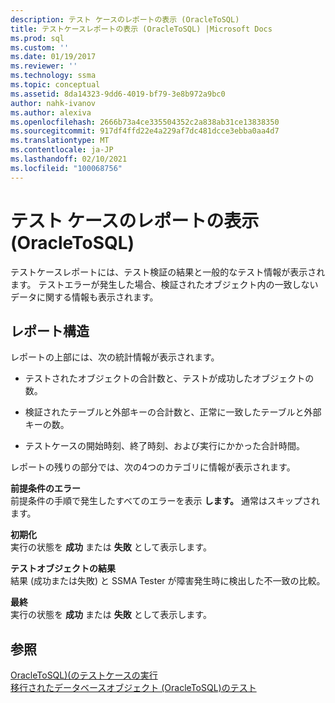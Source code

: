 ```yaml
---
description: テスト ケースのレポートの表示 (OracleToSQL)
title: テストケースレポートの表示 (OracleToSQL) |Microsoft Docs
ms.prod: sql
ms.custom: ''
ms.date: 01/19/2017
ms.reviewer: ''
ms.technology: ssma
ms.topic: conceptual
ms.assetid: 8da14323-9dd6-4019-bf79-3e8b972a9bc0
author: nahk-ivanov
ms.author: alexiva
ms.openlocfilehash: 2666b73a4ce335504352c2a838ab31ce13838350
ms.sourcegitcommit: 917df4ffd22e4a229af7dc481dcce3ebba0aa4d7
ms.translationtype: MT
ms.contentlocale: ja-JP
ms.lasthandoff: 02/10/2021
ms.locfileid: "100068756"
---
```

# <a name="viewing-test-case-reports-oracletosql"></a>テスト ケースのレポートの表示 (OracleToSQL)
テストケースレポートには、テスト検証の結果と一般的なテスト情報が表示されます。 テストエラーが発生した場合、検証されたオブジェクト内の一致しないデータに関する情報も表示されます。  
  
## <a name="report-structure"></a>レポート構造  
レポートの上部には、次の統計情報が表示されます。  
  
-   テストされたオブジェクトの合計数と、テストが成功したオブジェクトの数。  
  
-   検証されたテーブルと外部キーの合計数と、正常に一致したテーブルと外部キーの数。  
  
-   テストケースの開始時刻、終了時刻、および実行にかかった合計時間。  
  
レポートの残りの部分では、次の4つのカテゴリに情報が表示されます。  
  
**前提条件のエラー**  
前提条件の手順で発生したすべてのエラーを表示 **します。** 通常はスキップされます。  
  
**初期化**  
実行の状態を **成功** または **失敗** として表示します。  
  
**テストオブジェクトの結果**  
結果 (成功または失敗) と SSMA Tester が障害発生時に検出した不一致の比較。  
  
**最終**  
実行の状態を **成功** または **失敗** として表示します。  
  
## <a name="see-also"></a>参照  
[OracleToSQL&#41;&#40;のテストケースの実行 ](../../ssma/oracle/running-test-cases-oracletosql.md)  
[移行されたデータベースオブジェクト &#40;OracleToSQL&#41;のテスト ](../../ssma/oracle/testing-migrated-database-objects-oracletosql.md)  
  
